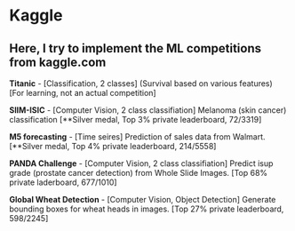 # Kaggle

## Here, I try to implement the ML competitions from kaggle.com

**Titanic** - [Classification, 2 classes] (Survival based on various features) [For learning, not an actual competition]

**SIIM-ISIC** - [Computer Vision, 2 class classifiation] Melanoma (skin cancer) classification [**Silver medal, Top 3% private leaderboard, 72/3319]

**M5 forecasting** - [Time seires] Prediction of sales data from Walmart. [**Silver medal, Top 4% private leaderboard, 214/5558]

**PANDA Challenge** - [Computer Vision, 2 class classifiation] Predict isup grade (prostate cancer detection) from Whole Slide Images. [Top 68% private laderboard, 677/1010]

**Global Wheat Detection** - [Computer Vision, Object Detection] Generate bounding boxes for wheat heads in images. [Top 27% private leaderboard, 598/2245]
